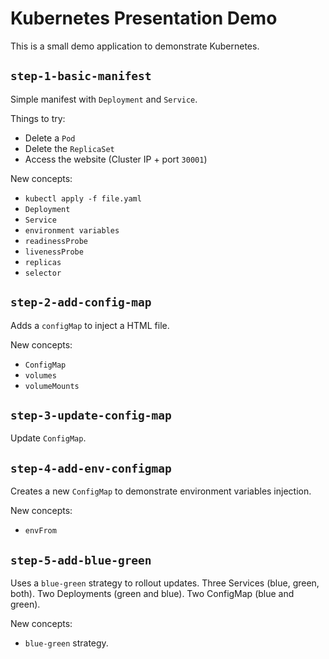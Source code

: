 # Kubernetes Presentation Demo

This is a small demo application to demonstrate Kubernetes.


## `step-1-basic-manifest`
Simple manifest with `Deployment` and `Service`.

Things to try:
 - Delete a `Pod`
 - Delete the `ReplicaSet`
 - Access the website (Cluster IP + port `30001`)

New concepts: 
 - `kubectl apply -f file.yaml`
 - `Deployment`
 - `Service`
 - `environment variables`
 - `readinessProbe`
 - `livenessProbe`
 - `replicas`
 - `selector`


## `step-2-add-config-map`
Adds a `configMap` to inject a HTML file.

New concepts:
 - `ConfigMap`
 - `volumes`
 - `volumeMounts`


 ## `step-3-update-config-map`
Update `ConfigMap`.


## `step-4-add-env-configmap`
Creates a new `ConfigMap` to demonstrate environment variables injection.

New concepts:
 - `envFrom`


 ## `step-5-add-blue-green`
 Uses a `blue-green` strategy to rollout updates. Three Services (blue, green, both). Two Deployments (green and blue). Two ConfigMap (blue and green).

 New concepts:
 - `blue-green` strategy.
